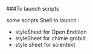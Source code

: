 ###To launch scripts

some scripts Shell to launch :
 
  + styleSheet for Open Endition
  + styleSheet for chimie grobid
  + style sheet for scientext
